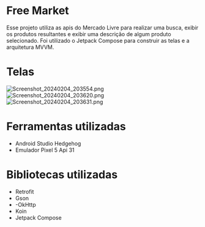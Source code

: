 # Free Market
Esse projeto utiliza as apis do Mercado Livre para realizar uma busca, exibir os produtos resultantes e exibir uma descrição de algum produto selecionado.
Foi utilizado o Jetpack Compose para construir as telas e a arquitetura MVVM.

# Telas
![Screenshot_20240204_203554.png](..%2F..%2FPictures%2FScreenshot_20240204_203554.png)
![Screenshot_20240204_203620.png](..%2F..%2FPictures%2FScreenshot_20240204_203620.png)
![Screenshot_20240204_203631.png](..%2F..%2FPictures%2FScreenshot_20240204_203631.png)

# Ferramentas utilizadas
- Android Studio Hedgehog
- Emulador Pixel 5 Api 31

# Bibliotecas utilizadas
- Retrofit
- Gson
- -OkHttp
- Koin
- Jetpack Compose